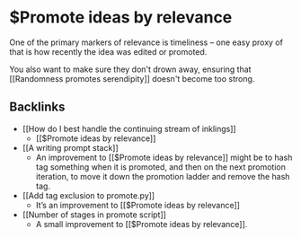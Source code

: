 # $Promote ideas by relevance
One of the primary markers of relevance is timeliness – one easy proxy of that is how recently the idea was edited or promoted.

You also want to make sure they don't drown away, ensuring that [[Randomness promotes serendipity]] doesn't become too strong.

## Backlinks
* [[How do I best handle the continuing stream of inklings]]
	* [[$Promote ideas by relevance]]
* [[A writing prompt stack]]
	* An improvement to [[$Promote ideas by relevance]] might be to hash tag something when it is promoted, and then on the next promotion iteration, to move it down the promotion ladder and remove the hash tag.
* [[Add tag exclusion to promote.py]]
	* It’s an improvement to [[$Promote ideas by relevance]]
* [[Number of stages in promote script]]
	* A small improvement to [[$Promote ideas by relevance]].

<!-- #Life -->

<!-- {BearID:FD6D2B60-42C5-4B55-A325-742B65659CDA-15756-0000130436C8F665} -->
